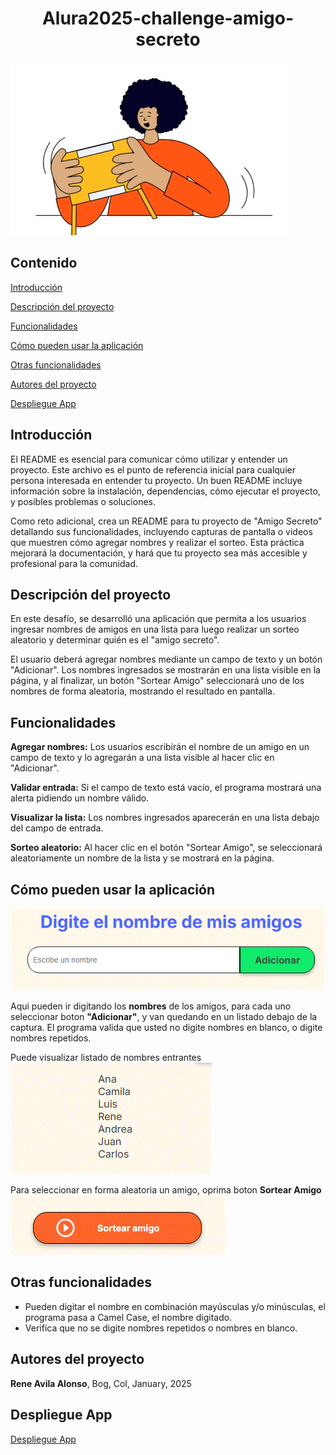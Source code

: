 <h1 align="center">Alura2025-challenge-amigo-secreto</h1>

![challenge amigo secreto](https://github.com/ravila64/Alura2025-challenge-amigo-secreto/blob/main/assets-readme/amigo-secreto.jpg)

## Contenido

[Introducción](#introducción)

[Descripción del proyecto](#descripción-del-proyecto)

[Funcionalidades](#funcionalidades)

[Cómo pueden usar la aplicación](#cómo-pueden-usar-la-aplicación)

[Otras funcionalidades](#otras-funcionalidades)

[Autores del proyecto](#autores-del-proyecto)

[Despliegue App](#despliegue-app)


## Introducción

El README es esencial para comunicar cómo utilizar y entender un proyecto. Este archivo es el punto de referencia inicial para cualquier persona interesada en entender tu proyecto. Un buen README incluye información sobre la instalación, dependencias, cómo ejecutar el proyecto, y posibles problemas o soluciones.

Como reto adicional, crea un README para tu proyecto de "Amigo Secreto" detallando sus funcionalidades, incluyendo capturas de pantalla o videos que muestren cómo agregar nombres y realizar el sorteo. Esta práctica mejorará la documentación, y hará que tu proyecto sea más accesible y profesional para la comunidad.

## Descripción del proyecto

En este desafío, se desarrolló una aplicación que permita a los usuarios ingresar nombres de amigos en una lista para luego realizar un sorteo aleatorio y determinar quién es el "amigo secreto".

El usuario deberá agregar nombres mediante un campo de texto y un botón "Adicionar". Los nombres ingresados se mostrarán en una lista visible en la página, y al finalizar, un botón "Sortear Amigo" seleccionará uno de los nombres de forma aleatoria, mostrando el resultado en pantalla.

## Funcionalidades
**Agregar nombres:** Los usuarios escribirán el nombre de un amigo en un campo de texto y lo agregarán a una lista visible al hacer clic en "Adicionar".

**Validar entrada:** Si el campo de texto está vacío, el programa mostrará una alerta pidiendo un nombre válido.

**Visualizar la lista:** Los nombres ingresados aparecerán en una lista debajo del campo de entrada.

**Sorteo aleatorio:** Al hacer clic en el botón "Sortear Amigo", se seleccionará aleatoriamente un nombre de la lista y se mostrará en la página.

## Cómo pueden usar la aplicación

![Digite nombre](https://github.com/ravila64/Alura2025-challenge-amigo-secreto/blob/main/assets-readme/digite_nombre.GIF)

Aqui pueden ir digitando los **nombres** de los amigos, para cada uno seleccionar boton **"Adicionar"**, y van quedando en un listado debajo de la captura. El programa valida que usted no digite nombres en blanco, o digite nombres repetidos.

Puede visualizar listado de nombres entrantes
![Digite nombre](https://github.com/ravila64/Alura2025-challenge-amigo-secreto/blob/main/assets-readme/listado.GIF)

Para seleccionar en forma aleatoria un amigo, oprima boton **Sortear Amigo**
![Digite nombre](https://github.com/ravila64/Alura2025-challenge-amigo-secreto/blob/main/assets-readme/sortear_amigo.GIF)

## Otras funcionalidades
  + Pueden digitar el nombre en combinación mayúsculas y/o minúsculas, el programa pasa a Camel Case, el nombre digitado.
  + Verifica que no se digite nombres repetidos o nombres en blanco.
  
## Autores del proyecto

**Rene Avila Alonso**, Bog, Col, January, 2025

## Despliegue App

[Despliegue App](https://ravila64.github.io/Alura2025-challenge-amigo-secreto/)
